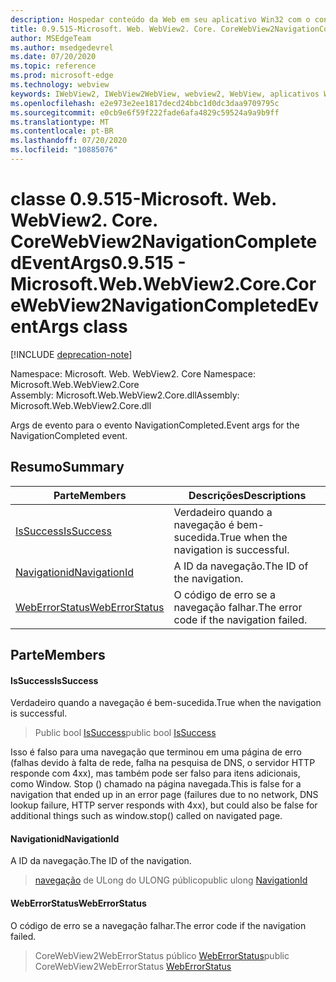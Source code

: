```yaml
---
description: Hospedar conteúdo da Web em seu aplicativo Win32 com o controle WebView2 do Microsoft Edge
title: 0.9.515-Microsoft. Web. WebView2. Core. CoreWebView2NavigationCompletedEventArgs
author: MSEdgeTeam
ms.author: msedgedevrel
ms.date: 07/20/2020
ms.topic: reference
ms.prod: microsoft-edge
ms.technology: webview
keywords: IWebView2, IWebView2WebView, webview2, WebView, aplicativos Win32, Win32, Edge, ICoreWebView2, ICoreWebView2Controller, controle do navegador, HTML Edge
ms.openlocfilehash: e2e973e2ee1817decd24bbc1d0dc3daa9709795c
ms.sourcegitcommit: e0cb9e6f59f222fade6afa4829c59524a9a9b9ff
ms.translationtype: MT
ms.contentlocale: pt-BR
ms.lasthandoff: 07/20/2020
ms.locfileid: "10885076"
---
```

# <span data-ttu-id="ada16-104">classe 0.9.515-Microsoft. Web. WebView2. Core. CoreWebView2NavigationCompletedEventArgs</span><span class="sxs-lookup"><span data-stu-id="ada16-104">0.9.515 - Microsoft.Web.WebView2.Core.CoreWebView2NavigationCompletedEventArgs class</span></span> 

[!INCLUDE [deprecation-note](../../includes/deprecation-note.md)]

<span data-ttu-id="ada16-105">Namespace: Microsoft. Web. WebView2. Core </span><span class="sxs-lookup"><span data-stu-id="ada16-105">Namespace: Microsoft.Web.WebView2.Core</span></span>\
<span data-ttu-id="ada16-106">Assembly: Microsoft.Web.WebView2.Core.dll</span><span class="sxs-lookup"><span data-stu-id="ada16-106">Assembly: Microsoft.Web.WebView2.Core.dll</span></span>

<span data-ttu-id="ada16-107">Args de evento para o evento NavigationCompleted.</span><span class="sxs-lookup"><span data-stu-id="ada16-107">Event args for the NavigationCompleted event.</span></span>

## <span data-ttu-id="ada16-108">Resumo</span><span class="sxs-lookup"><span data-stu-id="ada16-108">Summary</span></span>

 <span data-ttu-id="ada16-109">Parte</span><span class="sxs-lookup"><span data-stu-id="ada16-109">Members</span></span>                        | <span data-ttu-id="ada16-110">Descrições</span><span class="sxs-lookup"><span data-stu-id="ada16-110">Descriptions</span></span>
--------------------------------|---------------------------------------------
[<span data-ttu-id="ada16-111">IsSuccess</span><span class="sxs-lookup"><span data-stu-id="ada16-111">IsSuccess</span></span>](#issuccess) | <span data-ttu-id="ada16-112">Verdadeiro quando a navegação é bem-sucedida.</span><span class="sxs-lookup"><span data-stu-id="ada16-112">True when the navigation is successful.</span></span>
[<span data-ttu-id="ada16-113">Navigationid</span><span class="sxs-lookup"><span data-stu-id="ada16-113">NavigationId</span></span>](#navigationid) | <span data-ttu-id="ada16-114">A ID da navegação.</span><span class="sxs-lookup"><span data-stu-id="ada16-114">The ID of the navigation.</span></span>
[<span data-ttu-id="ada16-115">WebErrorStatus</span><span class="sxs-lookup"><span data-stu-id="ada16-115">WebErrorStatus</span></span>](#weberrorstatus) | <span data-ttu-id="ada16-116">O código de erro se a navegação falhar.</span><span class="sxs-lookup"><span data-stu-id="ada16-116">The error code if the navigation failed.</span></span>

## <span data-ttu-id="ada16-117">Parte</span><span class="sxs-lookup"><span data-stu-id="ada16-117">Members</span></span>

#### <span data-ttu-id="ada16-118">IsSuccess</span><span class="sxs-lookup"><span data-stu-id="ada16-118">IsSuccess</span></span> 

<span data-ttu-id="ada16-119">Verdadeiro quando a navegação é bem-sucedida.</span><span class="sxs-lookup"><span data-stu-id="ada16-119">True when the navigation is successful.</span></span>

> <span data-ttu-id="ada16-120">Public bool [IsSuccess](#issuccess)</span><span class="sxs-lookup"><span data-stu-id="ada16-120">public bool [IsSuccess](#issuccess)</span></span>

<span data-ttu-id="ada16-121">Isso é falso para uma navegação que terminou em uma página de erro (falhas devido à falta de rede, falha na pesquisa de DNS, o servidor HTTP responde com 4xx), mas também pode ser falso para itens adicionais, como Window. Stop () chamado na página navegada.</span><span class="sxs-lookup"><span data-stu-id="ada16-121">This is false for a navigation that ended up in an error page (failures due to no network, DNS lookup failure, HTTP server responds with 4xx), but could also be false for additional things such as window.stop() called on navigated page.</span></span>

#### <span data-ttu-id="ada16-122">Navigationid</span><span class="sxs-lookup"><span data-stu-id="ada16-122">NavigationId</span></span> 

<span data-ttu-id="ada16-123">A ID da navegação.</span><span class="sxs-lookup"><span data-stu-id="ada16-123">The ID of the navigation.</span></span>

> <span data-ttu-id="ada16-124">[navegação](#navigationid) de ULong do ULONG público</span><span class="sxs-lookup"><span data-stu-id="ada16-124">public ulong [NavigationId](#navigationid)</span></span>

#### <span data-ttu-id="ada16-125">WebErrorStatus</span><span class="sxs-lookup"><span data-stu-id="ada16-125">WebErrorStatus</span></span> 

<span data-ttu-id="ada16-126">O código de erro se a navegação falhar.</span><span class="sxs-lookup"><span data-stu-id="ada16-126">The error code if the navigation failed.</span></span>

> <span data-ttu-id="ada16-127">CoreWebView2WebErrorStatus público [WebErrorStatus](#weberrorstatus)</span><span class="sxs-lookup"><span data-stu-id="ada16-127">public CoreWebView2WebErrorStatus [WebErrorStatus](#weberrorstatus)</span></span>

